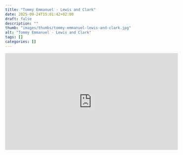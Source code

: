 ```yaml
---
title: "Tommy Emmanuel - Lewis and Clark"
date: 2025-09-24T15:01:42+02:00
draft: false
description: ""
thumb: "images/thumbs/tommy-emmanuel-lewis-and-clark.jpg"
alt: "Tommy Emmanuel - Lewis and Clark"
tags: []
categories: []
---
```


<iframe width="560" height="315" src="https://www.youtube.com/embed/ONWPd5jL1o8?si=JKDF1HeMYM8zyLAf" title="YouTube video player" frameborder="0" allow="accelerometer; autoplay; clipboard-write; encrypted-media; gyroscope; picture-in-picture; web-share" referrerpolicy="strict-origin-when-cross-origin" allowfullscreen></iframe>
